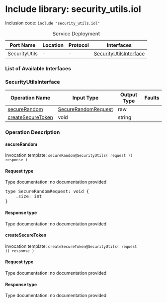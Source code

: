 # Include library: security_utils.iol

Inclusion code: <code>include "security_utils.iol"</code>

<table>
  <caption>Service Deployment</caption>
  <thead>
    <tr>
      <th>Port Name</th>
      <th>Location</th>
      <th>Protocol</th>
      <th>Interfaces</th>
    </tr>
  </thead>
  <tbody>
    <tr>
      <td>SecurityUtils</td>
      <td>-</td>
      <td>-</td>
      <td><a href="#SecurityUtilsInterface">SecurityUtilsInterface</a></td>
    </tr>
  </tbody>
</table>

<h3>List of Available Interfaces</h3>

<h3 id="SecurityUtilsInterface">SecurityUtilsInterface</h3>

<table>
  <thead>
    <tr>
      <th>Operation Name</th>
      <th>Input Type</th>
      <th>Output Type</th>
      <th>Faults</th>
    </tr>
  </thead>
  <tbody>
    <tr>
      <td><a href="#secureRandom">secureRandom</a></td>
      <td><a href="#SecureRandomRequest">SecureRandomRequest</a></td>
      <td>raw</td>
      <td>
      </td>
    </tr>
    <tr>
      <td><a href="#createSecureToken">createSecureToken</a></td>
      <td>void</td>
      <td>string</td>
      <td>
      </td>
    </tr>
  </tbody>
</table>

### Operation Description


#### secureRandom


Invocation template: <code>secureRandom@SecurityUtils( request )( response )</code>

<h4 id="SecureRandomRequest">Request type</h4>

Type documentation: no documentation provided 
<pre>type SecureRandomRequest: void {
	.size: int
}</pre>


<h4>Response type</h4>
Type documentation: no documentation provided 






#### createSecureToken


Invocation template: <code>createSecureToken@SecurityUtils( request )( response )</code>

<h4>Request type</h4>

Type documentation: no documentation provided 



<h4>Response type</h4>
Type documentation: no documentation provided 










